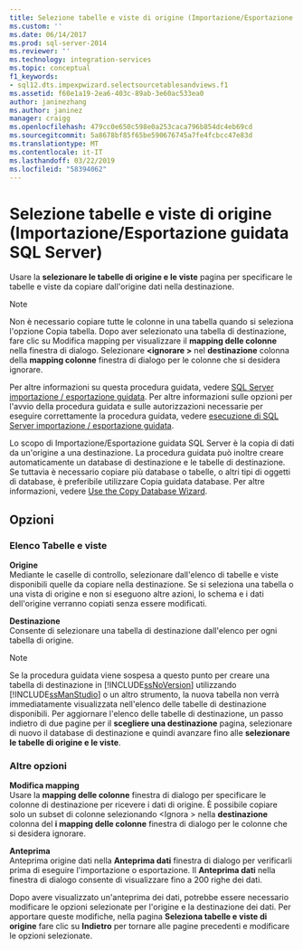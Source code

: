 ```yaml
---
title: Selezione tabelle e viste di origine (Importazione/Esportazione guidata SQL Server) | Microsoft Docs
ms.custom: ''
ms.date: 06/14/2017
ms.prod: sql-server-2014
ms.reviewer: ''
ms.technology: integration-services
ms.topic: conceptual
f1_keywords:
- sql12.dts.impexpwizard.selectsourcetablesandviews.f1
ms.assetid: f60e1a19-2ea6-403c-89ab-3e60ac533ea0
author: janinezhang
ms.author: janinez
manager: craigg
ms.openlocfilehash: 479cc0e650c598e0a253caca796b854dc4eb69cd
ms.sourcegitcommit: 5a8678bf85f65be590676745a7fe4fcbcc47e83d
ms.translationtype: MT
ms.contentlocale: it-IT
ms.lasthandoff: 03/22/2019
ms.locfileid: "58394062"
---
```

# <a name="select-source-tables-and-views-sql-server-import-and-export-wizard"></a>Selezione tabelle e viste di origine (Importazione/Esportazione guidata SQL Server)
  Usare la **selezionare le tabelle di origine e le viste** pagina per specificare le tabelle e viste da copiare dall'origine dati nella destinazione.  
  
> [!NOTE]  
>  Non è necessario copiare tutte le colonne in una tabella quando si seleziona l'opzione Copia tabella. Dopo aver selezionato una tabella di destinazione, fare clic su Modifica mapping per visualizzare il **mapping delle colonne** nella finestra di dialogo. Selezionare  **\<ignorare >** nel **destinazione** colonna della **mapping colonne** finestra di dialogo per le colonne che si desidera ignorare.  
  
 Per altre informazioni su questa procedura guidata, vedere [SQL Server importazione / esportazione guidata](import-and-export-data-with-the-sql-server-import-and-export-wizard.md). Per altre informazioni sulle opzioni per l'avvio della procedura guidata e sulle autorizzazioni necessarie per eseguire correttamente la procedura guidata, vedere [esecuzione di SQL Server importazione / esportazione guidata](start-the-sql-server-import-and-export-wizard.md).  
  
 Lo scopo di Importazione/Esportazione guidata SQL Server è la copia di dati da un'origine a una destinazione. La procedura guidata può inoltre creare automaticamente un database di destinazione e le tabelle di destinazione. Se tuttavia è necessario copiare più database o tabelle, o altri tipi di oggetti di database, è preferibile utilizzare Copia guidata database. Per altre informazioni, vedere [Use the Copy Database Wizard](../../relational-databases/databases/use-the-copy-database-wizard.md).  
  
## <a name="options"></a>Opzioni  
  
### <a name="tables-and-views-list"></a>Elenco Tabelle e viste  
 **Origine**  
 Mediante le caselle di controllo, selezionare dall'elenco di tabelle e viste disponibili quelle da copiare nella destinazione. Se si seleziona una tabella o una vista di origine e non si eseguono altre azioni, lo schema e i dati dell'origine verranno copiati senza essere modificati.  
  
 **Destinazione**  
 Consente di selezionare una tabella di destinazione dall'elenco per ogni tabella di origine.  
  
> [!NOTE]  
>  Se la procedura guidata viene sospesa a questo punto per creare una tabella di destinazione in [!INCLUDE[ssNoVersion](../../includes/ssnoversion-md.md)] utilizzando [!INCLUDE[ssManStudio](../../includes/ssmanstudio-md.md)] o un altro strumento, la nuova tabella non verrà immediatamente visualizzata nell'elenco delle tabelle di destinazione disponibili. Per aggiornare l'elenco delle tabelle di destinazione, un passo indietro di due pagine per il **scegliere una destinazione** pagina, selezionare di nuovo il database di destinazione e quindi avanzare fino alle **selezionare le tabelle di origine e le viste**.  
  
### <a name="other-options"></a>Altre opzioni  
 **Modifica mapping**  
 Usare la **mapping delle colonne** finestra di dialogo per specificare le colonne di destinazione per ricevere i dati di origine. È possibile copiare solo un subset di colonne selezionando \<Ignora > nella **destinazione** colonna del **i mapping delle colonne** finestra di dialogo per le colonne che si desidera ignorare.  
  
 **Anteprima**  
 Anteprima origine dati nella **Anteprima dati** finestra di dialogo per verificarli prima di eseguire l'importazione o esportazione. Il **Anteprima dati** nella finestra di dialogo consente di visualizzare fino a 200 righe dei dati.  
  
 Dopo avere visualizzato un'anteprima dei dati, potrebbe essere necessario modificare le opzioni selezionate per l'origine e la destinazione dei dati. Per apportare queste modifiche, nella pagina **Seleziona tabelle e viste di origine** fare clic su **Indietro** per tornare alle pagine precedenti e modificare le opzioni selezionate.  
  
  
